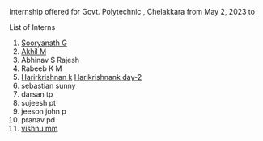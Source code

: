 Internship offered for Govt. Polytechnic , Chelakkara from May 2, 2023 to 



List of Interns
1. [Sooryanath G](https://github.com/sooryanath1/Internship1/blob/main/index1.md)
2. [Akhil M](https://github.com/sooryanath1/Internship1/blob/main/index1.md)
3. Abhinav S Rajesh
4. Rabeeb K M
5. [Harirkrishnan k](https://github.com/Harikrishnankanjingattu/DAY1/blob/main/day1.md) [Harikrishnank day-2](https://github.com/Harikrishnankanjingattu/day2/blob/main/day2.md)
6. sebastian sunny
7. darsan tp
8. sujeesh pt
9. jeeson john p
10. pranav pd
11. [vishnu mm](https://github.com/vishnummVmm/Internship/blob/main/Index.md)

